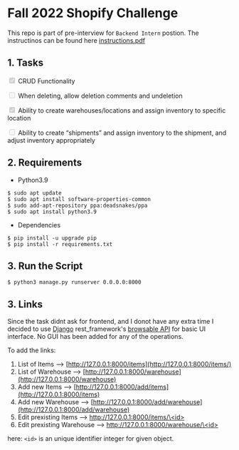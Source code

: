 # Fall 2022 Shopify Challenge 
This repo is part of pre-interview for `Backend Intern` postion. The instructinos can be found here [instructions.pdf](doc/Fall2022-ShopifyDeveloperInternChallenge.pdf)

## 1. Tasks

<input type="checkbox" disabled checked /> CRUD Functionality  

<input type="checkbox" disabled /> When deleting, allow deletion comments and undeletion  

<input type="checkbox" disabled  checked/> Ability to create warehouses/locations and assign inventory to specific location

<input type="checkbox" disabled /> Ability to create “shipments” and assign inventory to the shipment, and adjust inventory
appropriately

## 2. Requirements
- Python3.9 
```
$ sudo apt update
$ sudo apt install software-properties-common
$ sudo add-apt-repository ppa:deadsnakes/ppa
$ sudo apt install python3.9
```
- Dependencies
```
$ pip install -u upgrade pip
$ pip install -r requirements.txt
```

## 3. Run the Script
```
$ python3 manage.py runserver 0.0.0.0:8000
```
## 3. Links
Since the task didnt ask for frontend, and I donot have any extra time I decided to use [Django](https://docs.djangoproject.com/en/4.0/) rest_framework's [browsable API](https://www.django-rest-framework.org/topics/browsable-api/) for basic UI interface. No GUI has been added for any of the operations.

To add the links:
1. List of Items --> [http://127.0.0.1:8000/items](http://127.0.0.1:8000/items/)
2. List of Warehouse --> [http://127.0.0.1:8000/warehouse](http://127.0.0.1:8000/warehouse)
3. Add new Items --> [http://127.0.0.1:8000/add/items](http://127.0.0.1:8000/items)
4. Add new Warehouse --> [http://127.0.0.1:8000/add/warehouse](http://127.0.0.1:8000/add/warehouse)
5. Edit prexisting Items --> [http://127.0.0.1:8000/items/\<id\>](http://127.0.0.1:8000/items/\<id\>)
6. Edit prexisting Warehouse --> [http://127.0.0.1:8000/warehouse/\<id\>](http://127.0.0.1:8000/warehouse/\<id\>)


here: `<id>` is an unique identifier integer for given object.

